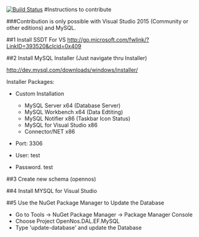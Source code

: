 [![Build Status](http://134.255.238.79:8080/job/OpenNos/badge/icon)](http://134.255.238.79:8080/job/OpenNos/)
#Instructions to contribute

###Contribution is only possible with Visual Studio 2015 (Community or other editions) and MySQL.

##1 Install SSDT For VS
http://go.microsoft.com/fwlink/?LinkID=393520&clcid=0x409

##2 Install MySQL Installer (Just navigate thru Installer)

http://dev.mysql.com/downloads/windows/installer/

Installer Packages:
- Custom Installation
  - MySQL Server x64 (Database Server)
  - MySQL Workbench x64 (Data Edtiting)
  - MySQL Notifier x86 (Taskbar Icon Status)
  - MySQL for Visual Studio x86
  - Connector/NET x86
  
- Port: 3306
- User: test
- Password. test

##3 Create new schema (opennos)

##4 Install MYSQL for Visual Studio

##5 Use the NuGet Package Manager to Update the Database

- Go to Tools -> NuGet Package Manager -> Package Manager Console
- Choose Project OpenNos.DAL.EF.MySQL
- Type 'update-database' and update the Database
